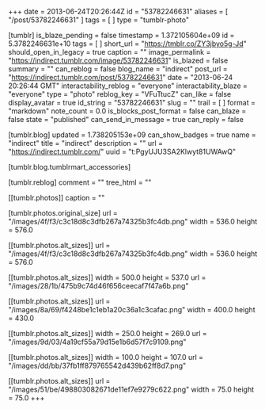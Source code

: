 +++
date = 2013-06-24T20:26:44Z
id = "53782246631"
aliases = [ "/post/53782246631" ]
tags = [ ]
type = "tumblr-photo"

[tumblr]
is_blaze_pending = false
timestamp = 1.372105604e+09
id = 5.3782246631e+10
tags = [ ]
short_url = "https://tmblr.co/ZY3jbyo5g-Jd"
should_open_in_legacy = true
caption = ""
image_permalink = "https://indirect.tumblr.com/image/53782246631"
is_blazed = false
summary = ""
can_reblog = false
blog_name = "indirect"
post_url = "https://indirect.tumblr.com/post/53782246631"
date = "2013-06-24 20:26:44 GMT"
interactability_reblog = "everyone"
interactability_blaze = "everyone"
type = "photo"
reblog_key = "VFuTtucZ"
can_like = false
display_avatar = true
id_string = "53782246631"
slug = ""
trail = [ ]
format = "markdown"
note_count = 0.0
is_blocks_post_format = false
can_blaze = false
state = "published"
can_send_in_message = true
can_reply = false

[tumblr.blog]
updated = 1.738205153e+09
can_show_badges = true
name = "indirect"
title = "indirect"
description = ""
url = "https://indirect.tumblr.com/"
uuid = "t:PgyUJU3SA2Klwyt81UWAwQ"

[tumblr.blog.tumblrmart_accessories]

[tumblr.reblog]
comment = ""
tree_html = ""

[[tumblr.photos]]
caption = ""

[tumblr.photos.original_size]
url = "/images/4f/f3/c3c18d8c3dfb267a74325b3fc4db.png"
width = 536.0
height = 576.0

[[tumblr.photos.alt_sizes]]
url = "/images/4f/f3/c3c18d8c3dfb267a74325b3fc4db.png"
width = 536.0
height = 576.0

[[tumblr.photos.alt_sizes]]
width = 500.0
height = 537.0
url = "/images/28/1b/475b9c74d46f656ceecaf7f47a6b.png"

[[tumblr.photos.alt_sizes]]
url = "/images/8a/69/f4248be1c1eb1a20c36a1c3cafac.png"
width = 400.0
height = 430.0

[[tumblr.photos.alt_sizes]]
width = 250.0
height = 269.0
url = "/images/9d/03/4a19cf55a79d15e1b6d57f7c9109.png"

[[tumblr.photos.alt_sizes]]
width = 100.0
height = 107.0
url = "/images/dd/bb/37fb1ff879765542d439b62ff8d7.png"

[[tumblr.photos.alt_sizes]]
url = "/images/51/be/498803082671de11ef7e9279c622.png"
width = 75.0
height = 75.0
+++
